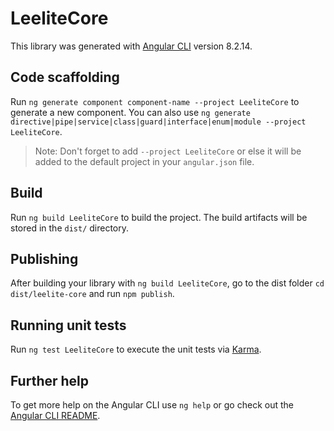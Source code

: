 # LeeliteCore

This library was generated with [Angular CLI](https://github.com/angular/angular-cli) version 8.2.14.

## Code scaffolding

Run `ng generate component component-name --project LeeliteCore` to generate a new component. You can also use `ng generate directive|pipe|service|class|guard|interface|enum|module --project LeeliteCore`.
> Note: Don't forget to add `--project LeeliteCore` or else it will be added to the default project in your `angular.json` file. 

## Build

Run `ng build LeeliteCore` to build the project. The build artifacts will be stored in the `dist/` directory.

## Publishing

After building your library with `ng build LeeliteCore`, go to the dist folder `cd dist/leelite-core` and run `npm publish`.

## Running unit tests

Run `ng test LeeliteCore` to execute the unit tests via [Karma](https://karma-runner.github.io).

## Further help

To get more help on the Angular CLI use `ng help` or go check out the [Angular CLI README](https://github.com/angular/angular-cli/blob/master/README.md).
